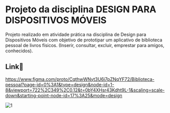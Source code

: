 # Projeto da disciplina DESIGN PARA DISPOSITIVOS MÓVEIS
Projeto realizado em atividade prática na disciplina de Design para Dispositivos Móveis com objetivo de prototipar um aplicativo de biblioteca pessoal de livros físicos. (Inserir, consultar, excluir, emprestar para amigos, conhecidos).
## Link🔗
https://www.figma.com/proto/CqthwWNyt3U6i7pZNqYF72/Biblioteca-pessoal?page-id=0%3A1&type=design&node-id=1-8&viewport=722%2C349%2C0.12&t=0bY4XHsr43Kdht9L-1&scaling=scale-down&starting-point-node-id=17%3A25&mode=design

![1](https://github.com/CarolFenixBr/Projetos/assets/89542446/07c545e3-5b1f-41f8-adbe-a49715d6ae62)
